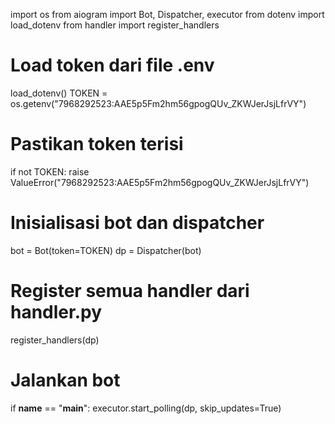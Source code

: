 import os
from aiogram import Bot, Dispatcher, executor
from dotenv import load_dotenv
from handler import register_handlers

# Load token dari file .env
load_dotenv()
TOKEN = os.getenv("7968292523:AAE5p5Fm2hm56gpogQUv_ZKWJerJsjLfrVY")

# Pastikan token terisi
if not TOKEN:
    raise ValueError("7968292523:AAE5p5Fm2hm56gpogQUv_ZKWJerJsjLfrVY")

# Inisialisasi bot dan dispatcher
bot = Bot(token=TOKEN)
dp = Dispatcher(bot)

# Register semua handler dari handler.py
register_handlers(dp)

# Jalankan bot
if __name__ == "__main__":
    executor.start_polling(dp, skip_updates=True)
